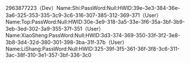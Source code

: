 2963877223（Dev）Name:Shi:PassWord:Null:HWID:39e-3e3-384-36e-3a6-325-353-335-3c9-3c6-316-307-385-312-369-371（User）Name:Top:PassWord:Null:HWID:30e-3e9-318-3a5-33e-3f6-35a-3bf-3b9-3eb-3ed-302-3a9-355-37f-351（User）Name:XiaoSheng:PassWord:Null:HWID:3d3-374-369-350-33f-3f2-3e8-3b8-3d4-32d-380-301-398-3ba-31f-37b（User）Name:LiShang:PassWord:Null:HWID:325-39f-3f5-361-36f-3f8-3c6-311-3ac-38f-310-3e1-357-3bf-336-3c0
